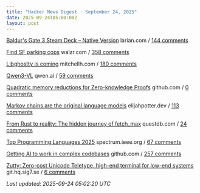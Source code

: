 ```yaml
---
title: "Hacker News Digest · September 24, 2025"
date: 2025-09-24T05:00:00Z
layout: post
---
```


[Baldur's Gate 3 Steam Deck – Native Version](https://larian.com/support/faqs/steam-deck-native-version_121)  larian.com / [144 comments](https://news.ycombinator.com/item?id=45354644)

[Find SF parking cops](https://walzr.com/sf-parking/)  walzr.com / [358 comments](https://news.ycombinator.com/item?id=45350690)

[Libghostty is coming](https://mitchellh.com/writing/libghostty-is-coming)  mitchellh.com / [180 comments](https://news.ycombinator.com/item?id=45347117)

[Qwen3-VL](https://qwen.ai/blog?id=99f0335c4ad9ff6153e517418d48535ab6d8afef&from=research.latest-advancements-list)  qwen.ai / [59 comments](https://news.ycombinator.com/item?id=45352672)

[Quadratic memory reductions for Zero-knowledge Proofs](https://github.com/logannye/space-efficient-zero-knowledge-proofs)  github.com / [0 comments](https://news.ycombinator.com/item?id=45355514)

[Markov chains are the original language models](https://elijahpotter.dev/articles/markov_chains_are_the_original_language_models)  elijahpotter.dev / [113 comments](https://news.ycombinator.com/item?id=45304980)

[From Rust to reality: The hidden journey of fetch_max](https://questdb.com/blog/rust-fetch-max-compiler-journey/)  questdb.com / [24 comments](https://news.ycombinator.com/item?id=45352944)

[Top Programming Languages 2025](https://spectrum.ieee.org/top-programming-languages-2025)  spectrum.ieee.org / [67 comments](https://news.ycombinator.com/item?id=45354314)

[Getting AI to work in complex codebases](https://github.com/humanlayer/advanced-context-engineering-for-coding-agents/blob/main/ace-fca.md)  github.com / [257 comments](https://news.ycombinator.com/item?id=45347532)

[Zutty: Zero-cost Unicode Teletype, high-end terminal for low-end systems](https://git.hq.sig7.se/zutty.git)  git.hq.sig7.se / [6 comments](https://news.ycombinator.com/item?id=45355462)


_Last updated: 2025-09-24 05:02:20 UTC_
